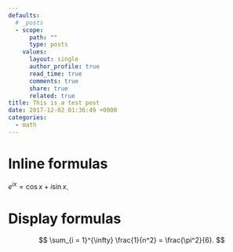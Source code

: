 ```yaml
---
defaults:
  # _posts
  - scope:
      path: ""
      type: posts
    values:
      layout: single
      author_profile: true
      read_time: true
      comments: true
      share: true
      related: true
title: This is a test post
date: 2017-12-02 01:36:49 +0000
categories:
  - math
---
```


# Inline formulas

$e^{ix} = \cos x + i \sin x$.


# Display formulas

$$
\sum_{i = 1}^{\infty} \frac{1}{n^2} = \frac{\pi^2}{6}.
$$